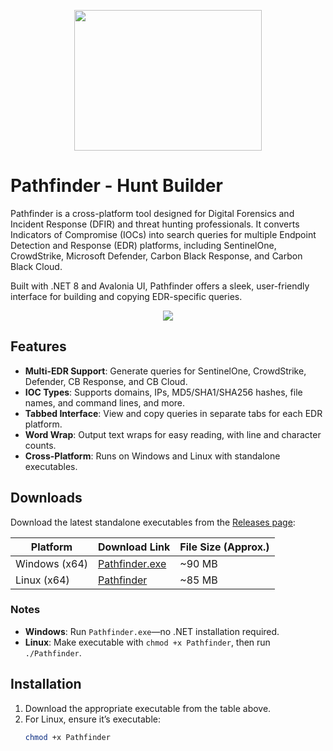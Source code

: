 
<p align="center"><img src="https://github.com/user-attachments/assets/701b52e6-620e-45d4-a4e3-1301744360b2" width="300" height="225"></p>

# Pathfinder - Hunt Builder

Pathfinder is a cross-platform tool designed for Digital Forensics and Incident Response (DFIR) and threat hunting professionals. It converts Indicators of Compromise (IOCs) into search queries for multiple Endpoint Detection and Response (EDR) platforms, including SentinelOne, CrowdStrike, Microsoft Defender, Carbon Black Response, and Carbon Black Cloud. 

Built with .NET 8 and Avalonia UI, Pathfinder offers a sleek, user-friendly interface for building and copying EDR-specific queries.

<p align="center"><img src="https://github.com/user-attachments/assets/601ec317-7f24-44f6-8764-317a6b56e503"></p>

## Features
- **Multi-EDR Support**: Generate queries for SentinelOne, CrowdStrike, Defender, CB Response, and CB Cloud.
- **IOC Types**: Supports domains, IPs, MD5/SHA1/SHA256 hashes, file names, and command lines, and more.
- **Tabbed Interface**: View and copy queries in separate tabs for each EDR platform.
- **Word Wrap**: Output text wraps for easy reading, with line and character counts.
- **Cross-Platform**: Runs on Windows and Linux with standalone executables.

## Downloads
Download the latest standalone executables from the [Releases page](https://github.com/Analyzer1x7000/Pathfinder/releases):

| Platform       | Download Link                                                                                       | File Size (Approx.) |
|----------------|----------------------------------------------------------------------------------------------------|---------------------|
| Windows (x64)  | [Pathfinder.exe](https://github.com/Analyzer1x7000/Pathfinder/releases/download/v1.1-beta/Pathfinder_w64.exe) | ~90 MB             |
| Linux (x64)    | [Pathfinder](https://github.com/Analyzer1x7000/Pathfinder/releases/download/v1.1-beta/Pathfinder_L64)         | ~85 MB             |

### Notes
- **Windows**: Run `Pathfinder.exe`—no .NET installation required.
- **Linux**: Make executable with `chmod +x Pathfinder`, then run `./Pathfinder`.

## Installation
1. Download the appropriate executable from the table above.
2. For Linux, ensure it’s executable:
   ```bash
   chmod +x Pathfinder
